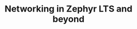 ---
categories:
- bkk19
description: '> Zephyr 1.14 is long-expected LTS (Long-Term Support) release for Zephyr
  RTOS project. A lot of effort went both into extending networking support for it
  and making it stable. This session discusses both things which fit and didnt into
  the LTS release.'
future_image:
  featured: 'true'
  path: /assets/images/featured-images/bkk19/BKK19-113.png
session_attendee_num: '4'
session_id: BKK19-113
session_room: Session Room 3 (Lotus 10)
session_slot:
  end_time: '2019-04-01 15:55:00'
  start_time: '2019-04-01 15:30:00'
session_speakers:
- speaker_bio: '> Paul is a member of Linaro LITE team, who specializes in networking
    and application frameworks.'
  speaker_company: Linaro
  speaker_image: /assets/images/speakers/bkk19/paul-sokolovsky.jpg
  speaker_location: ''
  speaker_name: Paul Sokolovsky
  speaker_position: IoT Engineer
  speaker_username: paul.sokolovsky
session_track: IoT and Embedded
tag: session
tags:
- Open Source Development
- IoT and Embedded
- Networking
title: Networking in Zephyr LTS and beyond
---